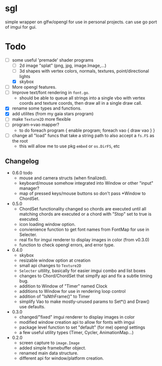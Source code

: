 # sgl
simple wrapper on glfw/opengl for use in personal projects.
can use go port of imgui for gui.

# Todo
- [ ] some useful 'premade' shader programs
    - [ ] 2d image "splat" (png, jpg, image.Image,...)
    - [ ] 3d shapes with vertex colors, normals, textures, point/directional lights
    - [x] skybox
- [ ] More opengl features.
- [ ] Improve text/font rendering in `font.go`.
    - should be able to queue all strings into a single vbo with vertex coords and texture coords, then draw all in a single draw call.
- [x] rename some types and functions.
- [x] add utilites (from my gaia stars program)
- [ ] make `Texture2D` more flexible
- [ ] program->vao mapper? 
    - to do foreach program { enable program; foreach vao { draw vao } }
- [ ] change all "load" funcs that take a string path to also accept a `fs.FS` as the root
    - this will allow me to use pkg `embed` or `os.DirFS`, etc

## Changelog
- 0.6.0 todo
    - mouse and camera structs (when finalized).
    - keyboard/mouse somehow integrated into Window or other "input" manager?
    - map of pressed keys/mouse buttons so don't pass *Window to ChordSet.
- 0.5.0
    - ChordSet functionality changed so chords are executed until all matching
    chords are executed or a chord with "Stop" set to true is executed.
    - icon loading window option.
    - convienience function to get font names from FontMap for use in Selecter.
    - real fix for imgui renderer to display images in color (from v0.3.0)
    - function to check opengl errors, and error type.
- 0.4.0
    - skybox
    - resizable window option at creation
    - small api changes to `Texture2D`
    - `Selecter` uitility, basically for easier imgui combo and list boxes
    - changes to Chord/ChordSet that simplfy api and fix a subtle timing bug.
    - addition to Window of "Timer" named Clock
    - additions to Window for use in rendering loop control
    - addition of "IsNthFrame()" to Timer
    - simplify Vao to make mostly-unused params to Set*() and Draw() use defaults.
- 0.3.0
    - changed/"fixed" imgui renderer to display images in color
    - modified window creation api to allow for fonts with imgui
    - package level function to set "default" (for me) opengl settings
    - a few useful utility types (Timer, Cycler, AnimationMap...)
- 0.2.0
    - screen capture to `image.Image`
    - added simple framebuffer object.
    - renamed main data structure.
    - different api for window/platform creation.